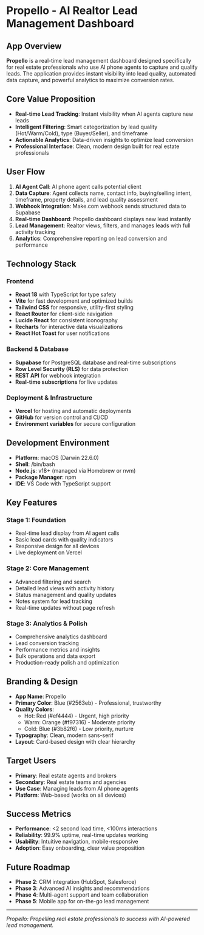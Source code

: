 # Propello - AI Realtor Lead Management Dashboard

## App Overview

**Propello** is a real-time lead management dashboard designed specifically for real estate professionals who use AI phone agents to capture and qualify leads. The application provides instant visibility into lead quality, automated data capture, and powerful analytics to maximize conversion rates.

## Core Value Proposition

- **Real-time Lead Tracking**: Instant visibility when AI agents capture new leads
- **Intelligent Filtering**: Smart categorization by lead quality (Hot/Warm/Cold), type (Buyer/Seller), and timeframe
- **Actionable Analytics**: Data-driven insights to optimize lead conversion
- **Professional Interface**: Clean, modern design built for real estate professionals

## User Flow

1. **AI Agent Call**: AI phone agent calls potential client
2. **Data Capture**: Agent collects name, contact info, buying/selling intent, timeframe, property details, and lead quality assessment
3. **Webhook Integration**: Make.com webhook sends structured data to Supabase
4. **Real-time Dashboard**: Propello dashboard displays new lead instantly
5. **Lead Management**: Realtor views, filters, and manages leads with full activity tracking
6. **Analytics**: Comprehensive reporting on lead conversion and performance

## Technology Stack

### Frontend
- **React 18** with TypeScript for type safety
- **Vite** for fast development and optimized builds
- **Tailwind CSS** for responsive, utility-first styling
- **React Router** for client-side navigation
- **Lucide React** for consistent iconography
- **Recharts** for interactive data visualizations
- **React Hot Toast** for user notifications

### Backend & Database
- **Supabase** for PostgreSQL database and real-time subscriptions
- **Row Level Security (RLS)** for data protection
- **REST API** for webhook integration
- **Real-time subscriptions** for live updates

### Deployment & Infrastructure
- **Vercel** for hosting and automatic deployments
- **GitHub** for version control and CI/CD
- **Environment variables** for secure configuration

## Development Environment

- **Platform**: macOS (Darwin 22.6.0)
- **Shell**: /bin/bash
- **Node.js**: v18+ (managed via Homebrew or nvm)
- **Package Manager**: npm
- **IDE**: VS Code with TypeScript support

## Key Features

### Stage 1: Foundation
- Real-time lead display from AI agent calls
- Basic lead cards with quality indicators
- Responsive design for all devices
- Live deployment on Vercel

### Stage 2: Core Management
- Advanced filtering and search
- Detailed lead views with activity history
- Status management and quality updates
- Notes system for lead tracking
- Real-time updates without page refresh

### Stage 3: Analytics & Polish
- Comprehensive analytics dashboard
- Lead conversion tracking
- Performance metrics and insights
- Bulk operations and data export
- Production-ready polish and optimization

## Branding & Design

- **App Name**: Propello
- **Primary Color**: Blue (#2563eb) - Professional, trustworthy
- **Quality Colors**: 
  - Hot: Red (#ef4444) - Urgent, high priority
  - Warm: Orange (#f97316) - Moderate priority
  - Cold: Blue (#3b82f6) - Low priority, nurture
- **Typography**: Clean, modern sans-serif
- **Layout**: Card-based design with clear hierarchy

## Target Users

- **Primary**: Real estate agents and brokers
- **Secondary**: Real estate teams and agencies
- **Use Case**: Managing leads from AI phone agents
- **Platform**: Web-based (works on all devices)

## Success Metrics

- **Performance**: <2 second load time, <100ms interactions
- **Reliability**: 99.9% uptime, real-time updates working
- **Usability**: Intuitive navigation, mobile-responsive
- **Adoption**: Easy onboarding, clear value proposition

## Future Roadmap

- **Phase 2**: CRM integration (HubSpot, Salesforce)
- **Phase 3**: Advanced AI insights and recommendations
- **Phase 4**: Multi-agent support and team collaboration
- **Phase 5**: Mobile app for on-the-go lead management

---

*Propello: Propelling real estate professionals to success with AI-powered lead management.*


